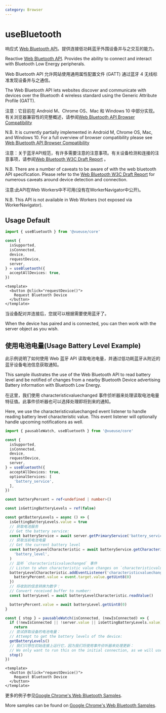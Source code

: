 ```yaml
---
category: Browser
---
```


# useBluetooth

响应式 [Web Bluetooth API](https://developer.mozilla.org/en-US/docs/Web/API/Web_Bluetooth_API)。提供连接低功耗蓝牙外围设备并与之交互的能力。

Reactive [Web Bluetooth API](https://developer.mozilla.org/en-US/docs/Web/API/Web_Bluetooth_API). Provides the ability to connect and interact with Bluetooth Low Energy peripherals.

Web Bluetooth API 允许网站使用通用属性配置文件 (GATT) 通过蓝牙 4 无线标准发现设备并与之通信。

The Web Bluetooth API lets websites discover and communicate with devices over the Bluetooth 4 wireless standard using the Generic Attribute Profile (GATT).

注意：它目前在 Android M、Chrome OS、Mac 和 Windows 10 中部分实现。有关浏览器兼容性的完整概述，请参阅[Web Bluetooth API Browser Compatibility](https://developer.mozilla.org/en-US/docs/Web/API/Web_Bluetooth_API#browser_compatibility)

N.B. It is currently partially implemented in Android M, Chrome OS, Mac, and Windows 10. For a full overview of browser compatibility please see [Web Bluetooth API Browser Compatibility](https://developer.mozilla.org/en-US/docs/Web/API/Web_Bluetooth_API#browser_compatibility)

注意：关于蓝牙API规范，有许多需要注意的注意事项。有关设备检测和连接的注意事项，请参阅[Web Bluetooth W3C Draft Report](https://webbluetoothcg.github.io/web-bluetooth/) 。

N.B. There are a number of caveats to be aware of with the web bluetooth API specification. Please refer to the [Web Bluetooth W3C Draft Report](https://webbluetoothcg.github.io/web-bluetooth/) for numerous caveats around device detection and connection.

注意:此API在Web Workers中不可用(没有在WorkerNavigator中公开)。

N.B. This API is not available in Web Workers (not exposed via WorkerNavigator).

## Usage Default

```ts
import { useBluetooth } from '@vueuse/core'

const {
  isSupported,
  isConnected,
  device,
  requestDevice,
  server,
} = useBluetooth({
  acceptAllDevices: true,
})
```

```vue
<template>
  <button @click="requestDevice()">
    Request Bluetooth Device
  </button>
</template>
```

当设备配对并连接后，您就可以根据需要使用蓝牙了。

When the device has paired and is connected, you can then work with the server object as you wish.

## 使用电池电量(Usage Battery Level Example)

此示例说明了如何使用 Web 蓝牙 API 读取电池电量，并通过低功耗蓝牙从附近的蓝牙设备电池信息获取通知。

This sample illustrates the use of the Web Bluetooth API to read battery level and be notified of changes from a nearby Bluetooth Device advertising Battery information with Bluetooth Low Energy.

在这里，我们使用 characteristicvaluechanged 事件侦听器来处理读取电池电量特征值。此事件侦听器也可以选择处理即将到来的通知。

Here, we use the characteristicvaluechanged event listener to handle reading battery level characteristic value. This event listener will optionally handle upcoming notifications as well.

```ts
import { pausableWatch, useBluetooth } from '@vueuse/core'

const {
  isSupported,
  isConnected,
  device,
  requestDevice,
  server,
} = useBluetooth({
  acceptAllDevices: true,
  optionalServices: [
    'battery_service',
  ],
})

const batteryPercent = ref<undefined | number>()

const isGettingBatteryLevels = ref(false)

const getBatteryLevels = async () => {
  isGettingBatteryLevels.value = true
  // 获取电池服务
  // Get the battery service:
  const batteryService = await server.getPrimaryService('battery_service')
  // 获取当前电池电量
  // Get the current battery level
  const batteryLevelCharacteristic = await batteryService.getCharacteristic(
    'battery_level',
  )
  // 监听 `characteristicvaluechanged` 事件
  // Listen to when characteristic value changes on `characteristicvaluechanged` event:
  batteryLevelCharacteristic.addEventListener('characteristicvaluechanged', (event) => {
    batteryPercent.value = event.target.value.getUint8(0)
  })
  // 将收到的信息转换为数字：
  // Convert received buffer to number:
  const batteryLevel = await batteryLevelCharacteristic.readValue()

  batteryPercent.value = await batteryLevel.getUint8(0)
}

const { stop } = pausableWatch(isConnected, (newIsConnected) => {
  if (!newIsConnected || !server.value || isGettingBatteryLevels.value)
    return
  // 尝试获取设备的电池电量：
  // Attempt to get the battery levels of the device:
  getBatteryLevels()
  // 我们只想在初始连接上运行它，因为我们将使用事件侦听器来处理更新：
  // We only want to run this on the initial connection, as we will use an event listener to handle updates:
  stop()
})
```

```vue
<template>
  <button @click="requestDevice()">
    Request Bluetooth Device
  </button>
</template>
```

更多的例子参见[Google Chrome's Web Bluetooth Samples](https://googlechrome.github.io/samples/web-bluetooth/).

More samples can be found on [Google Chrome's Web Bluetooth Samples](https://googlechrome.github.io/samples/web-bluetooth/).
